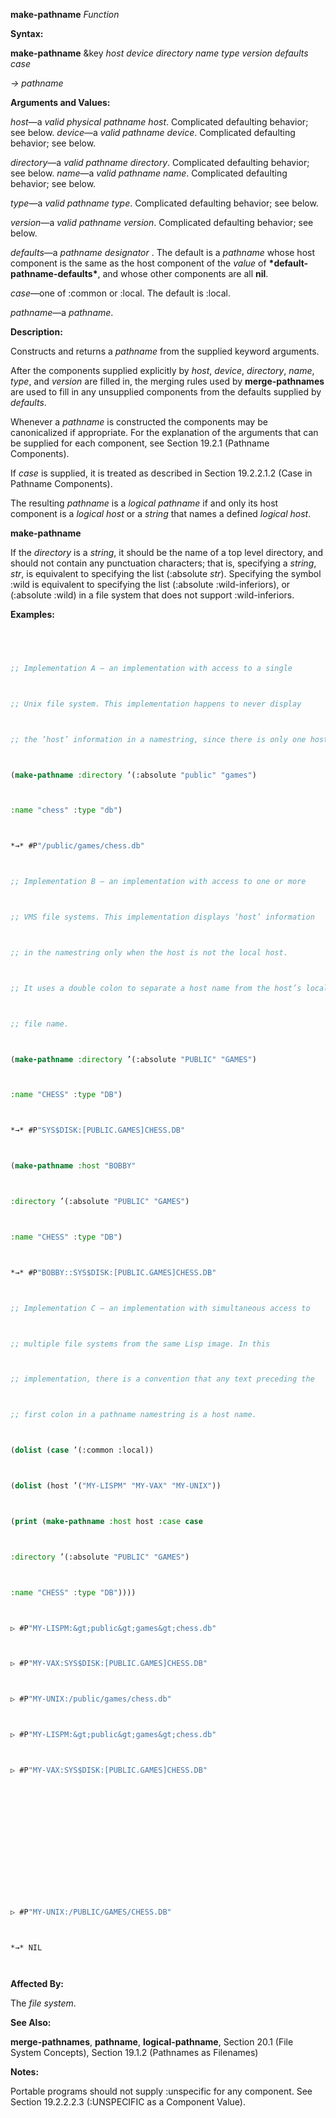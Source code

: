 **make-pathname** *Function* 



**Syntax:** 



**make-pathname** &amp;key *host device directory name type version defaults case* 



*→ pathname* 



**Arguments and Values:** 



*host*—a *valid physical pathname host*. Complicated defaulting behavior; see below. *device*—a *valid pathname device*. Complicated defaulting behavior; see below. 



*directory*—a *valid pathname directory*. Complicated defaulting behavior; see below. *name*—a *valid pathname name*. Complicated defaulting behavior; see below. 



*type*—a *valid pathname type*. Complicated defaulting behavior; see below. 



*version*—a *valid pathname version*. Complicated defaulting behavior; see below. 



*defaults*—a *pathname designator* . The default is a *pathname* whose host component is the same as the host component of the *value* of **\*default-pathname-defaults\***, and whose other components are all **nil**. 



*case*—one of :common or :local. The default is :local. 



*pathname*—a *pathname*. 



**Description:** 



Constructs and returns a *pathname* from the supplied keyword arguments. 



After the components supplied explicitly by *host*, *device*, *directory*, *name*, *type*, and *version* are filled in, the merging rules used by **merge-pathnames** are used to fill in any unsupplied components from the defaults supplied by *defaults*. 



Whenever a *pathname* is constructed the components may be canonicalized if appropriate. For the explanation of the arguments that can be supplied for each component, see Section 19.2.1 (Pathname Components). 



If *case* is supplied, it is treated as described in Section 19.2.2.1.2 (Case in Pathname Components). 



The resulting *pathname* is a *logical pathname* if and only its host component is a *logical host* or a *string* that names a defined *logical host*. 







 



 



**make-pathname** 



If the *directory* is a *string*, it should be the name of a top level directory, and should not contain any punctuation characters; that is, specifying a *string*, *str*, is equivalent to specifying the list (:absolute *str*). Specifying the symbol :wild is equivalent to specifying the list (:absolute :wild-inferiors), or (:absolute :wild) in a file system that does not support :wild-inferiors. 



**Examples:**
```lisp
 



;; Implementation A – an implementation with access to a single 



;; Unix file system. This implementation happens to never display 



;; the ‘host’ information in a namestring, since there is only one host. 



(make-pathname :directory ’(:absolute "public" "games") 



:name "chess" :type "db") 



*→* #P"/public/games/chess.db" 



;; Implementation B – an implementation with access to one or more 



;; VMS file systems. This implementation displays ‘host’ information 



;; in the namestring only when the host is not the local host. 



;; It uses a double colon to separate a host name from the host’s local 



;; file name. 



(make-pathname :directory ’(:absolute "PUBLIC" "GAMES") 



:name "CHESS" :type "DB") 



*→* #P"SYS$DISK:[PUBLIC.GAMES]CHESS.DB" 



(make-pathname :host "BOBBY" 



:directory ’(:absolute "PUBLIC" "GAMES") 



:name "CHESS" :type "DB") 



*→* #P"BOBBY::SYS$DISK:[PUBLIC.GAMES]CHESS.DB" 



;; Implementation C – an implementation with simultaneous access to 



;; multiple file systems from the same Lisp image. In this 



;; implementation, there is a convention that any text preceding the 



;; first colon in a pathname namestring is a host name. 



(dolist (case ’(:common :local)) 



(dolist (host ’("MY-LISPM" "MY-VAX" "MY-UNIX")) 



(print (make-pathname :host host :case case 



:directory ’(:absolute "PUBLIC" "GAMES") 



:name "CHESS" :type "DB")))) 



▷ #P"MY-LISPM:&gt;public&gt;games&gt;chess.db" 



▷ #P"MY-VAX:SYS$DISK:[PUBLIC.GAMES]CHESS.DB" 



▷ #P"MY-UNIX:/public/games/chess.db" 



▷ #P"MY-LISPM:&gt;public&gt;games&gt;chess.db" 



▷ #P"MY-VAX:SYS$DISK:[PUBLIC.GAMES]CHESS.DB" 







 



 



▷ #P"MY-UNIX:/PUBLIC/GAMES/CHESS.DB" 



*→* NIL 




```
**Affected By:** 



The *file system*. 



**See Also:** 



**merge-pathnames**, **pathname**, **logical-pathname**, Section 20.1 (File System Concepts), Section 19.1.2 (Pathnames as Filenames) 



**Notes:** 



Portable programs should not supply :unspecific for any component. See Section 19.2.2.2.3 (:UNSPECIFIC as a Component Value). 



